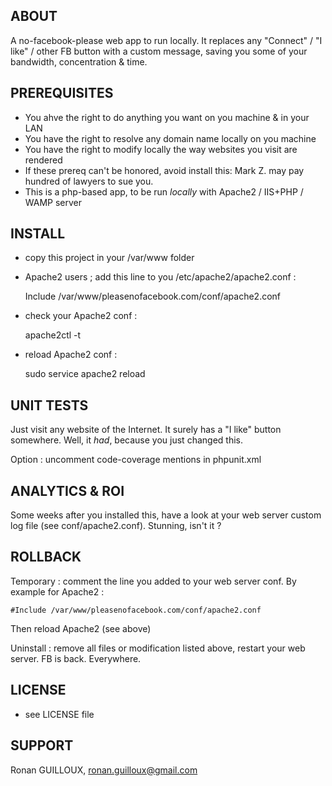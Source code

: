 ABOUT
-----

A no-facebook-please web app to run locally.
It replaces any "Connect" / "I like" / other FB button with a custom message,
saving you some of your bandwidth, concentration & time.


PREREQUISITES
-------------

* You ahve the right to do anything you want on you machine & in your LAN
* You have the right to resolve any domain name locally on you machine
* You have the right to modify locally the way websites you visit are rendered
* If these prereq can't be honored, avoid install this: Mark Z. may pay hundred of lawyers to sue you.
* This is a php-based app, to be run *locally* with Apache2 / IIS+PHP / WAMP server


INSTALL
-------

* copy this project in your /var/www folder
* Apache2 users ; add this line to you /etc/apache2/apache2.conf :

    Include /var/www/pleasenofacebook.com/conf/apache2.conf

* check your Apache2 conf :

    apache2ctl -t

* reload Apache2 conf :

    sudo service apache2 reload


UNIT TESTS
----------

Just visit any website of the Internet. It surely has a "I like" button somewhere.
Well, it *had*, because you just changed this.

Option : uncomment code-coverage mentions in phpunit.xml


ANALYTICS & ROI
---------------

Some weeks after you installed this, have a look at your web server custom log file (see conf/apache2.conf).
Stunning, isn't it ?


ROLLBACK
--------

Temporary : comment the line you added to your web server conf. By example for Apache2 :

    #Include /var/www/pleasenofacebook.com/conf/apache2.conf

Then reload Apache2 (see above)

Uninstall : remove all files or modification listed above, restart your web server. FB is back. Everywhere.


LICENSE
-------

* see LICENSE file


SUPPORT
-------

Ronan GUILLOUX, ronan.guilloux@gmail.com

